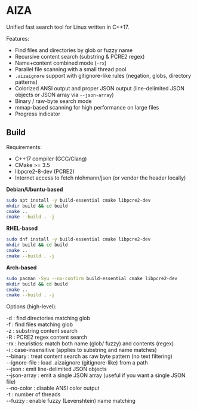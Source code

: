 <h1>AIZA</h1>

Unified fast search tool for Linux written in C++17.

Features:
- Find files and directories by glob or fuzzy name
- Recursive content search (substring & PCRE2 regex)
- Name+content combined mode (`-rx`)
- Parallel file scanning with a small thread pool
- `.aizaignore` support with gitignore-like rules (negation, globs, directory patterns)
- Colorized ANSI output and proper JSON output (line-delimited JSON objects or JSON array via `--json-array`)
- Binary / raw-byte search mode
- mmap-based scanning for high performance on large files
- Progress indicator

<h2>Build</h2>

Requirements:
- C++17 compiler (GCC/Clang)
- CMake >= 3.5
- libpcre2-8-dev (PCRE2)
- Internet access to fetch nlohmann/json (or vendor the header locally)

<b>Debian/Ubuntu-based</b>
```bash
sudo apt install -y build-essential cmake libpcre2-dev 
mkdir build && cd build
cmake ..
cmake --build . -j
```
<b>RHEL-based</b>
```bash
sudo dnf install -y build-essential cmake libpcre2-dev 
mkdir build && cd build
cmake ..
cmake --build . -j
```
<b>Arch-based</b>
```bash
sudo pacman -Syu --no-confirm build-essential cmake libpcre2-dev    
mkdir build && cd build
cmake ..
cmake --build . -j
```

<p>Options (high-level):</p>
-d <pattern> : find directories matching glob<br>
-f <pattern> : find files matching glob<br>
-z <text> : substring content search<br>
-R <regex> : PCRE2 regex content search<br>
-rx <pattern>: heuristics: match both name (glob/ fuzzy) and contents (regex)<br>
-i : case-insensitive (applies to substring and name matches)<br>
--binary : treat content search as raw byte pattern (no text filtering)<br>
--ignore-file <file> : load .aizaignore (gitignore-like) from a path<br>
--json : emit line-delimited JSON objects<br>
--json-array : emit a single JSON array (useful if you want a single JSON file)<br>
--no-color : disable ANSI color output<br>
-t <n> : number of threads<br>
--fuzzy : enable fuzzy (Levenshtein) name matching<br>
</p>

